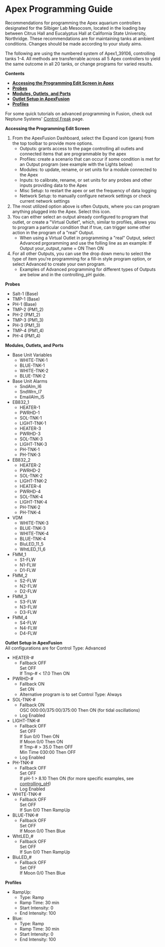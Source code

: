 # Apex Programming Guide

Recommendations for programming the Apex aquarium controllers designated for the Silbiger Lab Mesocosm, located in the loading bay between Citrus Hall and Eucalyptus Hall at California State University, Northridge. These recommendations are for maintaining tanks at ambient conditions. Changes should be made according to your study aims.

The following are using the numbered system of Apex1_39106, controlling tanks 1-4. All methods are transferrable across all 5 Apex controllers to yield the same outcome in all 20 tanks, or change programs for varied results.

**Contents**  
- [**Accessing the Programming Edit Screen in Apex**](#Programm_Screen)  
- [**Probes**](#Probes)  
- [**Modules, Outlets, and Ports**](#Modules_Outlets_and_Ports)  
- [**Outlet Setup in ApexFusion**](#Outlet_Setup)  
- [**Profiles**](#Profiles)  


For some quick tutorials on advanced programming in Fusion, check out Neptune Systems' [Control Freak](https://www.neptunesystems.com/getstarted/apexng/apex-control-freak-advanced/) page.

<a name="Programming_Screen"></a> **Accessing the Programming Edit Screen**
 
 1. From the ApexFusion Dashboard, select the Expand icon (gears) from the top toolbar to provide more options.
    * Outputs: grants access to the page controlling all outlets and connected items that are programmable by the apex
    * Profiles: create a scenario that can occur if some condition is met for an Output program (see example with the Lights below)
    * Modules: to update, rename, or set units for a module connected to the Apex
    * Inputs: to calibrate, rename, or set units for any probes and other inputs providing data to the Apex
    * Misc Setup: to restart the apex or set the frequency of data logging
    * Network Setup: to manually configure network settings or check current network settings
1. The most utilized option above is often Outputs, where you can program anything plugged into the Apex.  Select this icon.
1. You can either select an output already configured to program that outlet, or create a "Virtual Outlet", which, similar to profiles, allows you to program a particular condition that if true, can trigger some other action in the program of a "real" Output.
    * When using a Virtual Outlet in programming a "real" Output, select Advanced prgoramming and use the folling line as an example: If Output your_output_name = ON Then ON
1. For all other Outputs, you can use the drop down menu to select the type of item you're programming for a fill-in style program option, or select Advanced to create your own program.
    * Examples of Advanced programming for different types of Outputs are below and in the controlling_pH guide.

<a name="Probes"></a> **Probes**

* Salt-1 (Base)
* TMP-1 (Base)
* PH-1 (Base)
* TMP-2 (PM1_2)
* PH-2 (PM1_2)
* TMP-3 (PM1_3)
* PH-3 (PM1_3)
* TMP-4 (PM1_4)
* PH-4 (PM1_4)

<a name="Modules_Outlets_and_Ports"></a> **Modules, Outlets, and Ports**

* Base Unit Variables
  * WHITE-TNK-1
  * BLUE-TNK-1
  * WHITE-TNK-2
  * BLUE-TNK-2
* Base Unit Alarms  
  * SndAlm_I6
  * SndWrn_I7
  * EmailAlm_I5
* EB832_1
  * HEATER-1
  * PWRHD-1
  * SOL-TNK-1
  * LIGHT-TNK-1
  * HEATER-3
  * PWRHD-3
  * SOL-TNK-3
  * LIGHT-TNK-3
  * PH-TNK-1
  * PH-TNK-3
* EB832_2
  * HEATER-2
  * PWRHD-2
  * SOL-TNK-2
  * LIGHT-TNK-2
  * HEATER-4
  * PWRHD-4
  * SOL-TNK-4
  * LIGHT-TNK-4
  * PH-TNK-2
  * PH-TNK-4
* VDM
  * WHITE-TNK-3
  * BLUE-TNK-3
  * WHITE-TNK-4
  * BLUE-TNK-4
  * BluLED_11_5
  * WhtLED_11_6
* FMM_1
  * S1-FLW
  * N1-FLW
  * D1-FLW
* FMM_2
  * S2-FLW
  * N2-FLW
  * D2-FLW
* FMM_3
  * S3-FLW
  * N3-FLW
  * D3-FLW
* FMM_4
  * S4-FLW
  * N4-FLW
  * D4-FLW

<a name="Outlet_Setup"></a> **Outlet Setup in ApexFusion**  
All configurations are for Control Type: Advanced  

* HEATER-#
  * Fallback OFF  
    Set OFF  
    If Tmp-# < 17.0 Then ON  
* PWRHD-#
  * Fallback ON  
    Set ON  
  * Alternative program is to set Control Type: Always  
* SOL-TNK-#
  * Fallback ON  
    OSC 000:00/375:00/375:00 Then ON (for tidal oscillations)  
  * Log Enabled  
* LIGHT-TNK-#
  * Fallback OFF  
    Set OFF  
    If Sun 0/0 Then ON  
    If Moon 0/0 Then ON  
    If Tmp-# > 35.0 Then OFF  
    Min Time 030:00 Then OFF  
  * Log Enabled  
* PH-TNK-#
  * Fallback OFF  
    Set OFF  
    If pH-1 > 8.10 Then ON (for more specific examples, see [controlling_pH](#controlling_pH))  
  * Log Enabled  
* WHITE-TNK-#
  * Fallback OFF  
    Set OFF  
    If Sun 0/0 Then RampUp  
* BLUE-TNK-#
  * Fallback OFF  
    Set OFF  
    If Moon 0/0 Then Blue  
* WhtLED_#
  * Fallback OFF  
    Set OFF  
    If Sun 0/0 Then RampUp  
* BluLED_#
  * Fallback OFF  
    Set OFF  
    If Moon 0/0 Then Blue  

<a name="Profiles"></a> **Profiles**

* RampUp:
  * Type: Ramp
  * Ramp Time: 30 min
  * Start Intensity: 0
  * End Intensity: 100
* Blue:
  * Type: Ramp
  * Ramp Time: 30 min
  * Start Intensity: 0
  * End Intensity: 100
